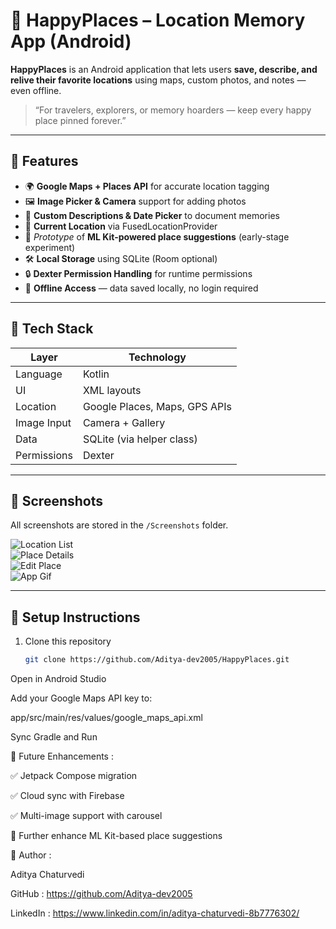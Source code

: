 # 📍 HappyPlaces – Location Memory App (Android)

**HappyPlaces** is an Android application that lets users **save, describe, and relive their favorite locations** using maps, custom photos, and notes — even offline.

> “For travelers, explorers, or memory hoarders — keep every happy place pinned forever.”

---

## 🚀 Features

- 🌍 **Google Maps + Places API** for accurate location tagging  
- 🖼 **Image Picker & Camera** support for adding photos  
- 🧠 **Custom Descriptions & Date Picker** to document memories  
- 📡 **Current Location** via FusedLocationProvider  
- 🧠 *Prototype* of **ML Kit-powered place suggestions** (early-stage experiment)  
- 🛠 **Local Storage** using SQLite (Room optional)  
- 🔒 **Dexter Permission Handling** for runtime permissions  
- 💾 **Offline Access** — data saved locally, no login required  

---

## 🧱 Tech Stack

| Layer        | Technology                     |
|--------------|--------------------------------|
| Language     | Kotlin                         |
| UI           | XML layouts                    |
| Location     | Google Places, Maps, GPS APIs  |
| Image Input  | Camera + Gallery               |
| Data         | SQLite (via helper class)      |
| Permissions  | Dexter                         |

---

## 🧪 Screenshots

All screenshots are stored in the `/Screenshots` folder.

![Location List](Screenshots/img1.jpg)  
![Place Details](Screenshots/img2.jpg)  
![Edit Place](Screenshots/img3.jpg)  
![App Gif](Screenshots/appGif.gif)

---

## 🔧 Setup Instructions

1. Clone this repository  
   ```bash
   git clone https://github.com/Aditya-dev2005/HappyPlaces.git
Open in Android Studio

Add your Google Maps API key to:

app/src/main/res/values/google_maps_api.xml

Sync Gradle and Run


🔮 Future Enhancements : 

✅ Jetpack Compose migration

✅ Cloud sync with Firebase

✅ Multi-image support with carousel

🔄 Further enhance ML Kit-based place suggestions


👤 Author : 

Aditya Chaturvedi

GitHub :  https://github.com/Aditya-dev2005

LinkedIn : https://www.linkedin.com/in/aditya-chaturvedi-8b7776302/
